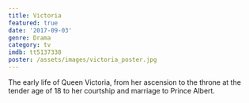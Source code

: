```yaml
---
title: Victoria
featured: true
date: '2017-09-03'
genre: Drama
category: tv
imdb: tt5137338
poster: /assets/images/victoria_poster.jpg
---
```

The early life of Queen Victoria, from her ascension to the throne at the tender age of 18 to her courtship and marriage to Prince Albert.
